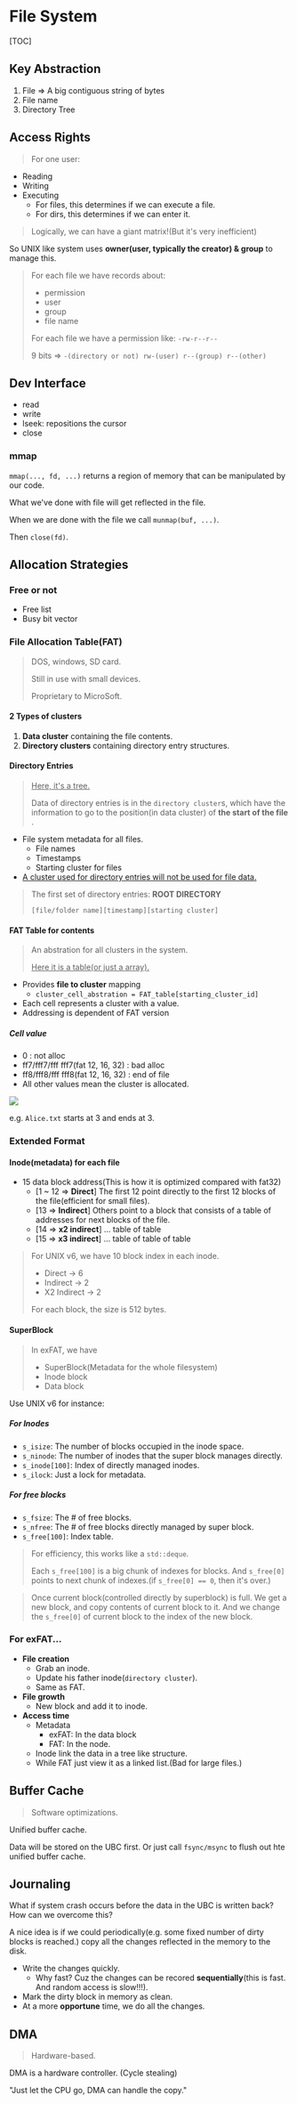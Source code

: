# File System

[TOC]

## Key Abstraction

1. File => A big contiguous string of bytes
2. File name
3. Directory Tree

## Access Rights

> For one user:

- Reading
- Writing
- Executing
  - For files, this determines if we can execute a file.
  - For dirs, this determines if we can enter it.

> Logically, we can have a giant matrix!(But it's very inefficient)

So UNIX like system uses **owner(user, typically the creator) & group** to manage this.

> For each file we have records about:
>
> - permission
> - user
> - group
> - file name
>
> For each file we have a permission like: `-rw-r--r--`
>
> 9 bits => `-(directory or not) rw-(user) r--(group) r--(other)`

## Dev Interface

- read
- write
- lseek: repositions the cursor
- close

### mmap

`mmap(..., fd, ...)`  returns a region of memory that can be manipulated by our code.

What we've done with file will get reflected in the file.

When we are done with the file we call `munmap(buf, ...)`.

Then `close(fd)`.

## Allocation Strategies

### Free or not

- Free list
- Busy bit vector

### File Allocation Table(FAT)

> DOS, windows, SD card.
>
> Still in use with small devices.
>
> Proprietary to MicroSoft.

#### 2 Types of clusters

1. **Data cluster** containing the file contents.
2. **Directory clusters** containing directory entry structures.

#### Directory Entries

> <u>Here, it's a tree.</u>
>
> Data of directory entries is in the `directory cluster`s, which have the information to go to the position(in data cluster) of **the start of the file** .

- File system metadata for all files.
  - File names
  - Timestamps
  - Starting cluster for files
- <u>A cluster used for directory entries will not be used for file data.</u>

> The first set of directory entries: **ROOT DIRECTORY**
>
> `[file/folder name][timestamp][starting cluster]`

#### FAT Table for contents

> An abstration for all clusters in the system.
>
> <u>Here it is a table(or just a array).</u>

- Provides **file to cluster** mapping
  - `cluster_cell_abstration = FAT_table[starting_cluster_id]`
- Each cell represents a cluster with a value.
- Addressing is dependent of FAT version

##### Cell value

- 0 : not alloc
- ff7/fff7/fff fff7(fat 12, 16, 32) : bad alloc
- ff8/fff8/fff fff8(fat 12, 16, 32) : end of file
- All other values mean the cluster is allocated.

![](https://i.loli.net/2019/12/26/AXzDNY4Is5TcdvH.png)

e.g. `Alice.txt` starts at 3 and ends at 3.

### Extended Format

#### Inode(metadata) for each file

- 15 data block address(This is how it is optimized compared with fat32)
  - [1 ~ 12 => **Direct**] The first 12 point directly to the first 12 blocks of the file(efficient for small files).
  - [13 => **Indirect**] Others point to a block that consists of a table of addresses for next blocks of the file.
  - [14 =>  **x2 indirect**] ... table of table
  - [15 =>  **x3 indirect**] ... table of table of table

> For UNIX v6, we have 10 block index in each inode.
>
> - Direct -> 6
> - Indirect -> 2
> - X2 Indirect -> 2
>
> For each block, the size is 512 bytes.

#### SuperBlock

> In exFAT, we have
>
> - SuperBlock(Metadata for the whole filesystem)
> - Inode block
> - Data block

Use UNIX v6 for instance:

##### For Inodes

- `s_isize`: The number of blocks occupied in the inode space.
- `s_ninode`: The number of inodes that the super block manages directly.
- `s_inode[100]`: Index of directly managed inodes.
- `s_ilock`: Just a lock for metadata.

##### For free blocks

- `s_fsize`: The # of free blocks.
- `s_nfree`: The # of free blocks directly managed by super block.
- `s_free[100]`: Index table.

> For efficiency, this works like a `std::deque`.
>
> Each `s_free[100]` is a big chunk of indexes for blocks. And `s_free[0]` points to next chunk of indexes.(if `s_free[0] == 0`, then it's over.)

> Once current block(controlled directly by superblock) is full. We get a new block, and copy contents of current block to it. And we change the `s_free[0]` of current block to the index of the new block.

### For exFAT...

- **File creation**
  - Grab an inode.
  - Update his father inode(`directory cluster`).
  - Same as FAT.
- **File growth**
  - New block and add it to inode.
- **Access time**
  - Metadata
    - exFAT: In the data block
    - FAT: In the node.
  - Inode link the data in a tree like structure.
  - While FAT just view it as a linked list.(Bad for large files.)

## Buffer Cache

> Software optimizations.

Unified buffer cache.

Data will be stored on the UBC first. Or just call `fsync/msync` to flush out hte unified buffer cache.

## Journaling

What if system crash occurs before the data in the UBC is written back? How can we overcome this?

A nice idea is if we could periodically(e.g. some fixed number of dirty blocks is reached.) copy all the changes reflected in the memory to the disk. 

- Write the changes quickly.
  - Why fast? Cuz the changes can be recored **sequentially**(this is fast. And random access is slow!!!).
- Mark the dirty block in memory as clean.
- At a more **opportune** time, we do all the changes.

## DMA

> Hardware-based.

DMA is a hardware controller. (Cycle stealing)

"Just let the CPU go, DMA can handle the copy."

